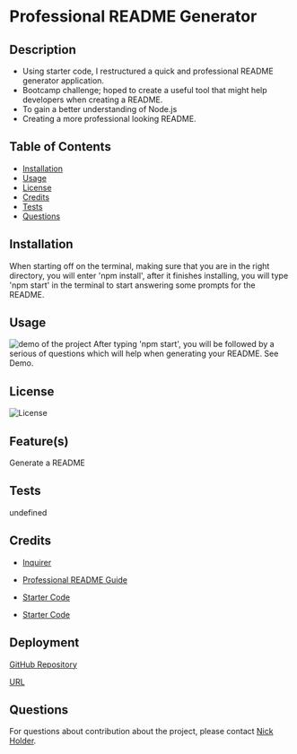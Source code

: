 # Professional README Generator
  
  ## Description
  - Using starter code, I restructured a quick and professional README generator application.
  - Bootcamp challenge; hoped to create a useful tool that might help developers when creating a README.
  - To gain a better understanding of Node.js
  - Creating a more professional looking README.
  
  
  ## Table of Contents
  - [Installation](#installation)
  - [Usage](#usage)
  - [License](#license)
  - [Credits](#credits)
  - [Tests](#tests)
  - [Questions](#questions)
  
  ## Installation
  When starting off on the terminal, making sure that you are in the right directory, you will enter 'npm install', after it finishes installing, you will type 'npm start' in the terminal to start answering some prompts for the README.
  
  ## Usage
  ![demo of the project]()
  After typing 'npm start', you will be followed by a serious of questions which will help when generating your README. See Demo.
  
  ## License
  ![License](https://img.shields.io/badge/License-None-brightgreen)

  
  ## Feature(s)
  Generate a README
   
  ## Tests
  undefined
  
  ## Credits
  - [Inquirer](https://www.npmjs.com/package/inquirer/v/8.2.4#examples)
  - [Professional README Guide](https://coding-boot-camp.github.io/full-stack/github/professional-readme-guide)

  - [Starter Code](https://github.com/coding-boot-camp/potential-enigma)
  - [Starter Code](https://github.com/Develepor-Dan/Professional-README-Generator)
  
  ## Deployment

  [GitHub Repository](https://github.com/nickholder6425/Professional-README-Generator---Challenge-9)

  [URL](https://nickholder6425.github.io/Professional-README-Generator---Challenge-9/)
  
  ## Questions
  For questions about contribution about the project, please contact [Nick Holder](mailto:ngholder@hotmail.com).